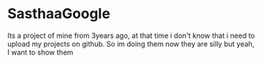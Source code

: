 # SasthaaGoogle
Its a project of mine from 3years ago, at that time i don't know that i need to upload my projects on github. So im doing them now they are silly but yeah, I want to show them
